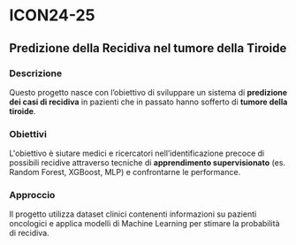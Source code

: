 # ICON24-25
## Predizione della Recidiva nel tumore della Tiroide

###  Descrizione
Questo progetto nasce con l’obiettivo di sviluppare un sistema di **predizione dei casi di recidiva** in pazienti che in passato hanno sofferto di **tumore della tiroide**.  

###  Obiettivi
L'obiettivo è siutare medici e ricercatori nell’identificazione precoce di possibili recidive attraverso tecniche di **apprendimento supervisionato** (es. Random Forest, XGBoost, MLP) e confrontarne le performance.  

###  Approccio
Il progetto utilizza dataset clinici contenenti informazioni su pazienti oncologici e applica modelli di Machine Learning per stimare la probabilità di recidiva.  
